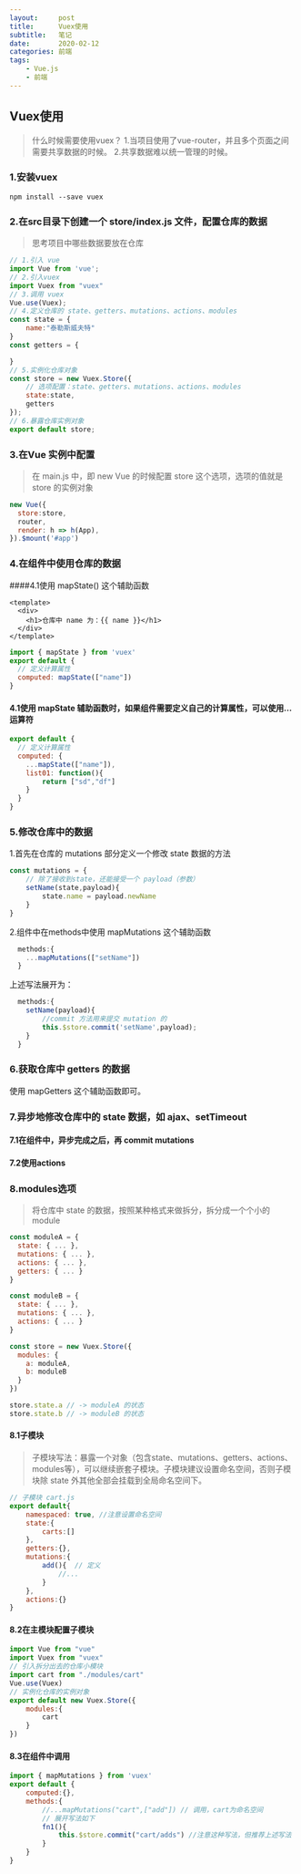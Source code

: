 ```yaml
---
layout:     post
title:      Vuex使用
subtitle:   笔记
date:       2020-02-12
categories:	前端
tags:
    - Vue.js
    - 前端
---
```

## Vuex使用
>什么时候需要使用vuex？
>1.当项目使用了vue-router，并且多个页面之间需要共享数据的时候。
>2.共享数据难以统一管理的时候。


### 1.安装vuex
```shell
npm install --save vuex
```
### 2.在src目录下创建一个 store/index.js 文件，配置仓库的数据
>思考项目中哪些数据要放在仓库
```js
// 1.引入 vue
import Vue from 'vue';
// 2.引入vuex
import Vuex from "vuex"
// 3.调用 vuex
Vue.use(Vuex);
// 4.定义仓库的 state、getters、mutations、actions、modules
const state = {
    name:"泰勒斯威夫特"
}
const getters = {

}
// 5.实例化仓库对象
const store = new Vuex.Store({
    // 选项配置：state、getters、mutations、actions、modules
    state:state,
    getters
});
// 6.暴露仓库实例对象
export default store;
```

### 3.在Vue 实例中配置
>在 main.js 中，即 new Vue 的时候配置 store 这个选项，选项的值就是 store 的实例对象
```js
new Vue({
  store:store,
  router,
  render: h => h(App),
}).$mount('#app')
```

### 4.在组件中使用仓库的数据
####4.1使用 mapState() 这个辅助函数
```vue
<template>
  <div>
    <h1>仓库中 name 为：{{ name }}</h1>
  </div>
</template>
```
```js
import { mapState } from 'vuex'
export default {
  // 定义计算属性
  computed: mapState(["name"])
}
```

#### 4.1使用 mapState 辅助函数时，如果组件需要定义自己的计算属性，可以使用...运算符
```js
export default {
  // 定义计算属性
  computed: {
  	...mapState(["name"]),
  	list01: function(){
  		return ["sd","df"]
  	}
  }
}
```

###  5.修改仓库中的数据
1.首先在仓库的 mutations 部分定义一个修改 state 数据的方法
```js
const mutations = {
    // 除了接收到state，还能接受一个 payload（参数）
    setName(state,payload){
        state.name = payload.newName
    }
}
```

2.组件中在methods中使用 mapMutations 这个辅助函数
```js
  methods:{
    ...mapMutations(["setName"])
  }
```

上述写法展开为：
```js
  methods:{
    setName(payload){
    	//commit 方法用来提交 mutation 的
    	this.$store.commit('setName',payload);
    }
  }
```
### 6.获取仓库中 getters 的数据
使用 mapGetters 这个辅助函数即可。

### 7.异步地修改仓库中的 state 数据，如 ajax、setTimeout
#### 7.1在组件中，异步完成之后，再 commit mutations
#### 7.2使用actions

### 8.modules选项
>将仓库中 state 的数据，按照某种格式来做拆分，拆分成一个个小的module
```js
const moduleA = {
  state: { ... },
  mutations: { ... },
  actions: { ... },
  getters: { ... }
}

const moduleB = {
  state: { ... },
  mutations: { ... },
  actions: { ... }
}

const store = new Vuex.Store({
  modules: {
    a: moduleA,
    b: moduleB
  }
})

store.state.a // -> moduleA 的状态
store.state.b // -> moduleB 的状态
```
#### 8.1子模块
>子模块写法：暴露一个对象（包含state、mutations、getters、actions、modules等），可以继续嵌套子模块。子模块建议设置命名空间，否则子模块除 state 外其他全部会挂载到全局命名空间下。

```js
// 子模块 cart.js
export default{
	namespaced: true, //注意设置命名空间
	state:{
		carts:[]
	},
	getters:{},
	mutations:{
		add(){	// 定义
			//...
		}
	},
	actions:{}
}
```

#### 8.2在主模块配置子模块
```js
import Vue from "vue"
import Vuex from "vuex"
// 引入拆分出去的仓库小模块
import cart from "./modules/cart"
Vue.use(Vuex)
// 实例化仓库的实例对象
export default new Vuex.Store({
	modules:{
		cart
	}
})
```

#### 8.3在组件中调用

```js
import { mapMutations } from 'vuex'
export default {
	computed:{},
	methods:{
		//...mapMutations("cart",["add"]) // 调用，cart为命名空间
		// 展开写法如下
		fn1(){
			this.$store.commit("cart/adds") //注意这种写法，但推荐上述写法
		}
	}
}
```